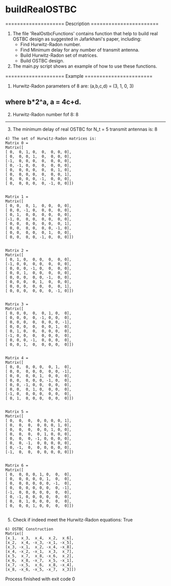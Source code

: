 # buildRealOSTBC

==================== Description =======================
1. The file 'RealOstbcFunctions' contains function that help to build real OSTBC design as suggested in Jafarkhani's paper,
   including:
   - Find Hurwitz-Radon number.
   - Find Minimum delay for any number of transmit antenna.
   - Build Hurwitz-Radon set of matrices.
   - Build OSTBC design.
2. The main.py script shows an example of how to use these functions.
   
==================== Example =======================   
1) Hurwitz-Radon parameters of 8 are:
(a,b,c,d) = (3, 1, 0, 3)

where  b*2^a,  a = 4c+d. 
-----------------------------------------------------------------
2) Hurwitz-Radon number fof 8:
8


-----------------------------------------------------------------
3) The minimum delay of real OSTBC for N_t = 5 transmit antennas is:
8


~~~~~~~~~~~~~~~~~~~~~~~~~~~~~~~~~~~~~~~~~~~~~~~~~~~~~~~~~~~~~~~~~
4) The set of Hurwitz-Radon matrices is:
Matrix 0 =
Matrix([
[ 0,  0, 1, 0,  0,  0, 0, 0],
[ 0,  0, 0, 1,  0,  0, 0, 0],
[-1,  0, 0, 0,  0,  0, 0, 0],
[ 0, -1, 0, 0,  0,  0, 0, 0],
[ 0,  0, 0, 0,  0,  0, 1, 0],
[ 0,  0, 0, 0,  0,  0, 0, 1],
[ 0,  0, 0, 0, -1,  0, 0, 0],
[ 0,  0, 0, 0,  0, -1, 0, 0]])


Matrix 1 =
Matrix([
[ 0, 0,  0, 1,  0, 0,  0, 0],
[ 0, 0, -1, 0,  0, 0,  0, 0],
[ 0, 1,  0, 0,  0, 0,  0, 0],
[-1, 0,  0, 0,  0, 0,  0, 0],
[ 0, 0,  0, 0,  0, 0,  0, 1],
[ 0, 0,  0, 0,  0, 0, -1, 0],
[ 0, 0,  0, 0,  0, 1,  0, 0],
[ 0, 0,  0, 0, -1, 0,  0, 0]])


Matrix 2 =
Matrix([
[ 0, 1, 0,  0, 0,  0,  0, 0],
[-1, 0, 0,  0, 0,  0,  0, 0],
[ 0, 0, 0, -1, 0,  0,  0, 0],
[ 0, 0, 1,  0, 0,  0,  0, 0],
[ 0, 0, 0,  0, 0, -1,  0, 0],
[ 0, 0, 0,  0, 1,  0,  0, 0],
[ 0, 0, 0,  0, 0,  0,  0, 1],
[ 0, 0, 0,  0, 0,  0, -1, 0]])


Matrix 3 =
Matrix([
[ 0, 0, 0,  0,  0, 1, 0,  0],
[ 0, 0, 0,  0, -1, 0, 0,  0],
[ 0, 0, 0,  0,  0, 0, 0, -1],
[ 0, 0, 0,  0,  0, 0, 1,  0],
[ 0, 1, 0,  0,  0, 0, 0,  0],
[-1, 0, 0,  0,  0, 0, 0,  0],
[ 0, 0, 0, -1,  0, 0, 0,  0],
[ 0, 0, 1,  0,  0, 0, 0,  0]])


Matrix 4 =
Matrix([
[ 0, 0,  0, 0, 0,  0, 1,  0],
[ 0, 0,  0, 0, 0,  0, 0, -1],
[ 0, 0,  0, 0, 1,  0, 0,  0],
[ 0, 0,  0, 0, 0, -1, 0,  0],
[ 0, 0, -1, 0, 0,  0, 0,  0],
[ 0, 0,  0, 1, 0,  0, 0,  0],
[-1, 0,  0, 0, 0,  0, 0,  0],
[ 0, 1,  0, 0, 0,  0, 0,  0]])


Matrix 5 =
Matrix([
[ 0,  0,  0,  0, 0, 0, 0, 1],
[ 0,  0,  0,  0, 0, 0, 1, 0],
[ 0,  0,  0,  0, 0, 1, 0, 0],
[ 0,  0,  0,  0, 1, 0, 0, 0],
[ 0,  0,  0, -1, 0, 0, 0, 0],
[ 0,  0, -1,  0, 0, 0, 0, 0],
[ 0, -1,  0,  0, 0, 0, 0, 0],
[-1,  0,  0,  0, 0, 0, 0, 0]])


Matrix 6 =
Matrix([
[ 0,  0, 0, 0, 1, 0,  0,  0],
[ 0,  0, 0, 0, 0, 1,  0,  0],
[ 0,  0, 0, 0, 0, 0, -1,  0],
[ 0,  0, 0, 0, 0, 0,  0, -1],
[-1,  0, 0, 0, 0, 0,  0,  0],
[ 0, -1, 0, 0, 0, 0,  0,  0],
[ 0,  0, 1, 0, 0, 0,  0,  0],
[ 0,  0, 0, 1, 0, 0,  0,  0]])


~~~~~~~~~~~~~~~~~~~~~~~~~~~~~~~~~~~~~~~~~~~~~~~~~~~~~~~~~~~~~~~~~
5) Check if indeed meet the Hurwitz-Radon equations:
True
~~~~~~~~~~~~~~~~~~~~~~~~~~~~~~~~~~~~~~~~~~~~~~~~~~~~~~~~~~~~~~~~~
6) OSTBC Construction
Matrix([
[x_1,  x_3,  x_4,  x_2,  x_6],
[x_2,  x_4, -x_3, -x_1, -x_5],
[x_3, -x_1,  x_2, -x_4, -x_8],
[x_4, -x_2, -x_1,  x_3,  x_7],
[x_5,  x_7,  x_8, -x_6,  x_2],
[x_6,  x_8, -x_7,  x_5, -x_1],
[x_7, -x_5,  x_6,  x_8, -x_4],
[x_8, -x_6, -x_5, -x_7,  x_3]])
~~~~~~~~~~~~~~~~~~~~~~~~~~~~~~~~~~~~~~~~~~~~~~~~~~~~~~~~~~~~~~~~~
Process finished with exit code 0
